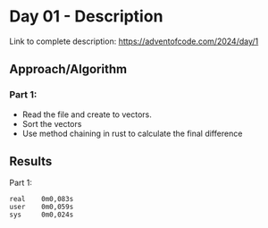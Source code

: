 # Day 01 - Description

Link to complete description: https://adventofcode.com/2024/day/1

## Approach/Algorithm

### Part 1: 
- Read the file and create to vectors. 
- Sort the vectors
- Use method chaining in rust to calculate the final difference 

## Results 

Part 1: 
```text
real    0m0,083s
user    0m0,059s
sys     0m0,024s
```


